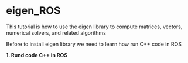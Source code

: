 # eigen_ROS
This tutorial is how to use the eigen library to compute matrices, vectors, numerical solvers, and related algorithms

Before to install eigen library we need to learn how run C++ code in ROS

**1. Rund code C++ in ROS**

